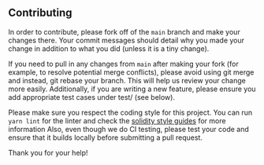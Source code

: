 ## Contributing

In order to contribute, please fork off of the `main` branch and make your changes there.
Your commit messages should detail why you made your change in addition to what you
did (unless it is a tiny change).

If you need to pull in any changes from `main` after making your fork
(for example, to resolve potential merge conflicts),
please avoid using git merge and instead, git rebase your branch.
This will help us review your change more easily.
Additionally, if you are writing a new feature,
please ensure you add appropriate test cases under test/ (see below).

Please make sure you respect the coding style for this project.
You can run `yarn lint` for the linter and check the [solidity style guides](https://docs.soliditylang.org/en/latest/style-guide.html#) for more information
Also, even though we do CI testing,
please test your code and ensure that it builds locally before submitting a pull request.

Thank you for your help!
